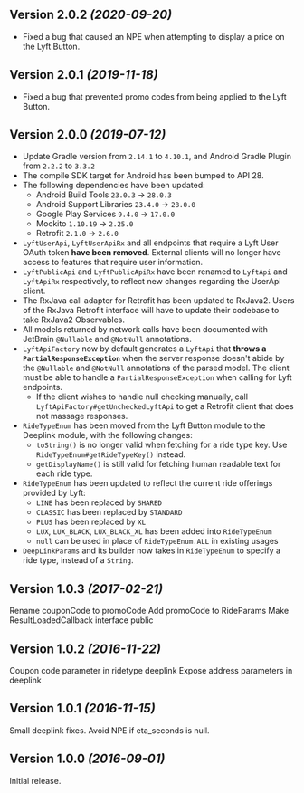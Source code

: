 Version 2.0.2 *(2020-09-20)*
----------------------------
* Fixed a bug that caused an NPE when attempting to display a price on the Lyft Button.

Version 2.0.1 *(2019-11-18)*
----------------------------
* Fixed a bug that prevented promo codes from being applied to the Lyft Button.

Version 2.0.0 *(2019-07-12)*
----------------------------
* Update Gradle version from `2.14.1` to `4.10.1`, and Android Gradle Plugin from `2.2.2` to `3.3.2`
* The compile SDK target for Android has been bumped to API 28.
* The following dependencies have been updated:
  * Android Build Tools `23.0.3` -> `28.0.3`
  * Android Support Libraries `23.4.0` -> `28.0.0`
  * Google Play Services `9.4.0` -> `17.0.0`
  * Mockito `1.10.19` -> `2.25.0`
  * Retrofit `2.1.0` -> `2.6.0`
* `LyftUserApi`, `LyftUserApiRx` and all endpoints that require a Lyft User OAuth token **have been removed**. External clients will no longer have access to features that require user information.
* `LyftPublicApi` and `LyftPublicApiRx` have been renamed to `LyftApi` and `LyftApiRx` respectively, to reflect new changes regarding the UserApi client.
* The RxJava call adapter for Retrofit has been updated to RxJava2. Users of the RxJava Retrofit interface will have to update their codebase to take RxJava2 Observables.
* All models returned by network calls have been documented with JetBrain `@Nullable` and `@NotNull` annotations.
* `LyftApiFactory` now by default generates a `LyftApi` that **throws a `PartialResponseException`** when the server response doesn't abide by the `@Nullable` and `@NotNull` annotations of the parsed model. The client must be able to handle a `PartialResponseException` when calling for Lyft endpoints.
  * If the client wishes to handle null checking manually, call `LyftApiFactory#getUncheckedLyftApi` to get a Retrofit client that does not massage responses.
* `RideTypeEnum` has been moved from the Lyft Button module to the Deeplink module, with the following changes:
  * `toString()` is no longer valid when fetching for a ride type key. Use `RideTypeEnum#getRideTypeKey()` instead.
  * `getDisplayName()` is still valid for fetching human readable text for each ride type.
* `RideTypeEnum` has been updated to reflect the current ride offerings  provided by Lyft:
  * `LINE` has been replaced by `SHARED`
  * `CLASSIC` has been replaced by `STANDARD`
  * `PLUS` has been replaced by `XL`
  * `LUX`, `LUX_BLACK`, `LUX_BLACK_XL` has been added into `RideTypeEnum`
  * `null` can be used in place of `RideTypeEnum.ALL` in existing usages 
* `DeepLinkParams` and its builder now takes in `RideTypeEnum` to specify a ride type, instead of a `String`.

Version 1.0.3 *(2017-02-21)*
----------------------------
Rename couponCode to promoCode
Add promoCode to RideParams
Make ResultLoadedCallback interface public

Version 1.0.2 *(2016-11-22)*
----------------------------
Coupon code parameter in ridetype deeplink
Expose address parameters in deeplink

Version 1.0.1 *(2016-11-15)*
----------------------------
Small deeplink fixes.
Avoid NPE if eta_seconds is null.

Version 1.0.0 *(2016-09-01)*
----------------------------
Initial release.
